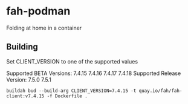 # fah-podman
Folding at home in a container

## Building

Set CLIENT_VERSION to one of the supported values

Supported BETA Versions:
7.4.15
7.4.16
7.4.17
7.4.18
Supported Release Version:
7.5.0
7.5.1


```
buildah bud --build-arg CLIENT_VERSION=7.4.15 -t quay.io/fah/fah-client:v7.4.15 -f Dockerfile .
```
